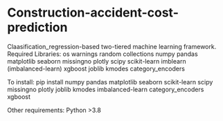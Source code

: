 # Construction-accident-cost-prediction
Claasification_regression-based two-tiered machine learning framework.
Required Libraries:
os
warnings
random
collections
numpy
pandas
matplotlib
seaborn
missingno
plotly
scipy
scikit-learn
imblearn (imbalanced-learn)
xgboost
joblib
kmodes
category_encoders

To install: pip install numpy pandas matplotlib seaborn scikit-learn scipy missingno plotly joblib kmodes imbalanced-learn category_encoders xgboost

Other requirements: Python >3.8
